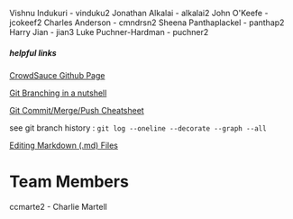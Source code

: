 Vishnu Indukuri  - vinduku2
Jonathan Alkalai - alkalai2
John O'Keefe - jcokeef2
Charles Anderson - cmndrsn2
Sheena Panthaplackel - panthap2
Harry Jian - jian3
Luke Puchner-Hardman - puchner2


##### helpful links

[CrowdSauce Github Page](https://github.com/alkalai2/CrowdSauce)

[Git Branching in a nutshell](https://git-scm.com/book/en/v2/Git-Branching-Branches-in-a-Nutshell)

[Git Commit/Merge/Push Cheatsheet](http://ndpsoftware.com/git-cheatsheet.html)

see git branch history : `git log --oneline --decorate --graph --all`

[Editing Markdown (.md) Files](https://github.com/adam-p/markdown-here/wiki/Markdown-Cheatsheet#links)

# Team Members
ccmarte2 - Charlie Martell
